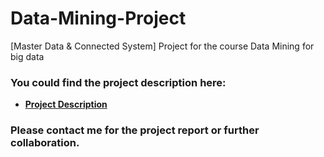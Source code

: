 # Data-Mining-Project
[Master Data & Connected System] Project for the course Data Mining for big data

### You could find the project description here:
* [**Project Description**](./docs/project.pdf)

### Please contact me for the project report or further collaboration.
